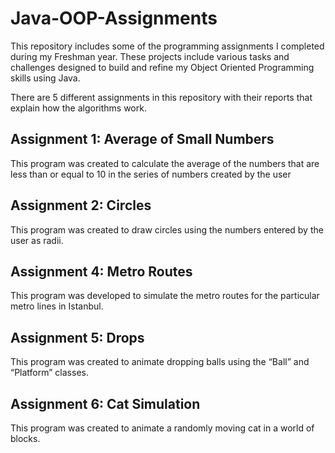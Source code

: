 # Java-OOP-Assignments
 
This repository includes some of the programming assignments I completed during my Freshman year. These projects include various tasks and challenges designed to build and refine my Object Oriented Programming skills using Java.

There are 5 different assignments in this repository with their reports that explain how the algorithms work. 

## Assignment 1: Average of Small Numbers
This program was created to calculate the average of the numbers that are less than or equal to 
10 in the series of numbers created by the user

## Assignment 2: Circles
This program was created to draw circles using the numbers entered by the user as radii.

## Assignment 4: Metro Routes
This program was developed to simulate the metro routes for the particular metro lines in Istanbul.


## Assignment 5: Drops
This program was created to animate dropping balls using the “Ball” and “Platform” classes.

## Assignment 6:  Cat Simulation
This program was created to animate a randomly moving cat in a world of blocks.



